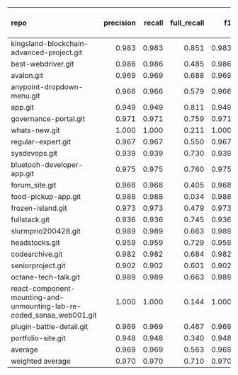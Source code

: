 | repo                                                                  |   precision |   recall |   full_recall |    f1 |   full_f1 |   ppcr |   support |   full_support |   Rules Number |   Average Rule Len |
|:----------------------------------------------------------------------|------------:|---------:|--------------:|------:|----------:|-------:|----------:|---------------:|---------------:|-------------------:|
| kingsland-blockchain-advanced-project.git                             |       0.983 |    0.983 |         0.851 | 0.983 |     0.912 |  0.865 |     70700 |          81713 |             28 |                9.0 |
| best-webdriver.git                                                    |       0.986 |    0.986 |         0.485 | 0.986 |     0.650 |  0.492 |      4625 |           9403 |             12 |                5.9 |
| avalon.git                                                            |       0.969 |    0.969 |         0.688 | 0.969 |     0.805 |  0.710 |     12240 |          17242 |             61 |                6.7 |
| anypoint-dropdown-menu.git                                            |       0.966 |    0.966 |         0.579 | 0.966 |     0.724 |  0.600 |      5462 |           9109 |             10 |                4.5 |
| app.git                                                               |       0.949 |    0.949 |         0.811 | 0.949 |     0.875 |  0.854 |     54219 |          63464 |            124 |               10.0 |
| governance-portal.git                                                 |       0.971 |    0.971 |         0.759 | 0.971 |     0.852 |  0.782 |     65104 |          83295 |             31 |                9.2 |
| whats-new.git                                                         |       1.000 |    1.000 |         0.211 | 1.000 |     0.348 |  0.211 |       473 |           2244 |              2 |                2.0 |
| regular-expert.git                                                    |       0.967 |    0.967 |         0.550 | 0.967 |     0.701 |  0.569 |      5639 |           9912 |              6 |                5.3 |
| sysdevops.git                                                         |       0.939 |    0.939 |         0.730 | 0.939 |     0.821 |  0.777 |      8676 |          11160 |             21 |                6.1 |
| bluetooh-developer-app.git                                            |       0.975 |    0.975 |         0.760 | 0.975 |     0.854 |  0.780 |     81636 |         104683 |             19 |                6.5 |
| forum_site.git                                                        |       0.968 |    0.968 |         0.405 | 0.968 |     0.571 |  0.418 |      3245 |           7762 |              6 |               10.8 |
| food-pickup-app.git                                                   |       0.988 |    0.988 |         0.034 | 0.988 |     0.066 |  0.034 |       246 |           7148 |              1 |                4.0 |
| frozen-island.git                                                     |       0.973 |    0.973 |         0.479 | 0.973 |     0.642 |  0.493 |      2304 |           4677 |             43 |                6.1 |
| fullstack.git                                                         |       0.936 |    0.936 |         0.745 | 0.936 |     0.829 |  0.796 |     13247 |          16650 |             65 |                7.9 |
| slurmprio200428.git                                                   |       0.989 |    0.989 |         0.663 | 0.989 |     0.793 |  0.670 |     42123 |          62848 |             28 |                8.1 |
| headstocks.git                                                        |       0.959 |    0.959 |         0.729 | 0.959 |     0.828 |  0.760 |     52703 |          69330 |             91 |               13.9 |
| codearchive.git                                                       |       0.982 |    0.982 |         0.684 | 0.982 |     0.806 |  0.697 |     32143 |          46136 |             12 |                7.2 |
| seniorproject.git                                                     |       0.902 |    0.902 |         0.601 | 0.902 |     0.721 |  0.667 |     13101 |          19649 |             41 |                6.8 |
| octane-tech-talk.git                                                  |       0.989 |    0.989 |         0.663 | 0.989 |     0.793 |  0.670 |     41939 |          62568 |             28 |                8.1 |
| react-component-mounting-and-unmounting-lab-re-coded_sanaa_web001.git |       1.000 |    1.000 |         0.144 | 1.000 |     0.252 |  0.144 |       190 |           1317 |              1 |                1.0 |
| plugin-battle-detail.git                                              |       0.969 |    0.969 |         0.467 | 0.969 |     0.631 |  0.482 |      5122 |          10623 |             29 |                5.4 |
| portfolio-site.git                                                    |       0.948 |    0.948 |         0.340 | 0.948 |     0.501 |  0.359 |      2132 |           5942 |              5 |                7.0 |
| average                                                               |       0.969 |    0.969 |         0.563 | 0.969 |     0.681 |  0.583 |     23512 |          32130 |             30 |                6.9 |
| weighted average                                                      |       0.970 |    0.970 |         0.710 | 0.970 |     0.812 |  0.754 |           |                |                |                    |